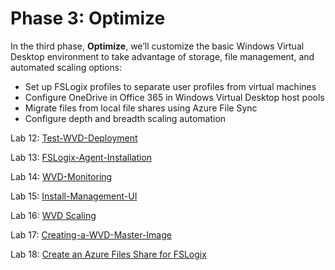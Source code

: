 # Phase 3: Optimize

In the third phase, **Optimize**, we’ll customize the basic Windows Virtual Desktop environment to take advantage of storage, file management, and automated scaling options:

- Set up FSLogix profiles to separate user profiles from virtual machines
- Configure OneDrive in Office 365 in Windows Virtual Desktop host pools
- Migrate files from local file shares using Azure File Sync
- Configure depth and breadth scaling automation

Lab 12: [Test-WVD-Deployment](Test-WVD-Deployment.md)

Lab 13: [FSLogix-Agent-Installation](FSLogix-Agent-Installation.md)

Lab 14: [WVD-Monitoring](WVD-Monitoring.md)

Lab 15: [Install-Management-UI](Install-Management-UI.md)

Lab 16: [WVD Scaling](WVD-Scaling.md)

Lab 17: [Creating-a-WVD-Master-Image](Creating-a-WVD-Master-Image.md)

Lab 18: [Create an Azure Files Share for FSLogix](Create-an-Azure-Files-Share-for-FSLogix.md)
